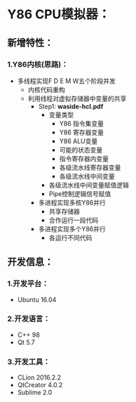 # **Y86 CPU模拟器：**

## **新增特性：**

### 1.Y86内核(思路)：

* 多线程实现F D E M W五个阶段并发
  * 内核代码重构
  * 利用线程对虚拟存储器中变量的共享
    * Step1:  **waside-hcl.pdf** 
      * 变量类型
        * Y86 指令集变量
        * Y86 寄存器变量
        * Y86 ALU变量
        * 可能的状态变量
        * 指令寄存器内变量
        * 各级流水线寄存器变量
        * 各级流水线中间变量
      * 各级流水线中间变量赋值逻辑
      * Pipe控制逻辑信号赋值
    * 多进程实现多核Y86并行
      * 共享存储器
      * 合作运行一段代码
    * 多进程实现多个Y86并行
      * 各运行不同代码



## **开发信息：**

### **1.开发平台：**

* Ubuntu 16.04

### **2.开发语言：**

* C++ 98
* Qt 5.7

### **3.开发工具：**

* CLion 2016.2.2
* QtCreator 4.0.2
* Sublime 2.0

